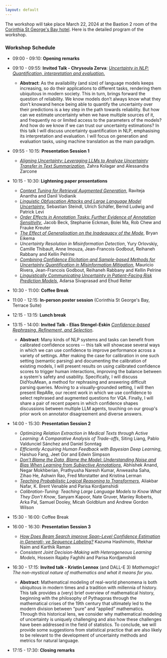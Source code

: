 ```yaml
---
layout: default
---
```

<!-- # Program of the First Workshop on Uncertainty-Aware NLP @EACL 2024 -->
<!-- / [HOME](/) / [CALL FOR PAPERS](/#call-for-papers) / [ACCEPTED PAPERS](/accepted-papers) / [PROGRAM COMMITTEE](https://uncertainlp.github.io/#program-committee) / PROGRAM / [CONTACT](https://uncertainlp.github.io/#contact) / -->

The workshop will take place March 22, 2024 at the Bastion 2 room of the <a href="https://maps.app.goo.gl/Mq8zQciGEe6wnnDZ8">Corinthia St George's Bay hotel</a>. Here is the detailed program of the workshop.

### Workshop Schedule 


- 09:00 - 09:10: **Opening remarks**
- 09:10 - 09:55: **Invited Talk - Chrysoula Zerva**: [*Uncertainty in NLP: Quantification, interpretation and evaluation*.](/slides/UncertaiNLP-Chrysoula-Zerva.pdf)
  - **Abstract**: As the availability (and size) of language models keeps increasing, so do their applications to different tasks, rendering them ubiquitous in modern society. This in turn, brings forward the question of reliability. We know models don’t always know what they don’t knowand hence being able to quantify the uncertainty over their predictions is a key step in the path towards reliability. But how can we estimate uncertainty when we have multiple sources of it, and frequently no or limited access to the parameters of the models? And how do we know if we can trust our uncertainty estimations? In this talk I will discuss uncertainty quantification in NLP, emphasising its interpretation and evaluation. I will focus on generation and evaluation tasks, using machine translation as the main paradigm.
- 09:55 - 10:15: **Presentation Session 1**
  - [*Aligning Uncertainty: Leveraging LLMs to Analyze Uncertainty Transfer in Text Summarization*](/slides/UncertaiNLP-Zahra-Kolagar.pdf), Zahra Kolagar and Alessandra Zarcone
- 10:15 - 10:30: **Lightening paper presentations**
  - [*Context Tuning for Retrieval Augmented Generation*](/slides/UncertaiNLP-Raviteja-Anantha.pdf), Raviteja Anantha and Danil Vodianik
  - [*Linguistic Obfuscation Attacks and Large Language Model Uncertainty*](/slides/UncertaiNLP-Sebastian-Steindl.pdf), Sebastian Steindl, Ulrich Schäfer, Bernd Ludwig and Patrick Levi
  - [*Order Effects in Annotation Tasks: Further Evidence of Annotation Sensitivity*](/slides/UncertaiNLP-Jacob-Beck.pdf), Jacob Beck, Stephanie Eckman, Bolei Ma, Rob Chew and Frauke Kreuter
  - [*The Effect of Generalisation on the Inadequacy of the Mode*](/slides/UncertaiNLP-Bryan-Eikema.pdf), Bryan Eikema
  - *Uncertainty Resolution in Misinformation Detection*, Yury Orlovskiy, Camille Thibault, Anne Imouza, Jean-Francois Godbout, Reihaneh Rabbany and Kellin Pelrine
  - [*Combining Confidence Elicitation and Sample-based Methods for Uncertainty Quantification in Misinformation Mitigation*](/slides/UncertaiNLP-Mauricio-Rivera.pdf), Mauricio Rivera, Jean-Francois Godbout, Reihaneh Rabbany and Kellin Pelrine
  - [*Linguistically Communicating Uncertainty in Patient-Facing Risk Prediction Models*](/slides/UncertaiNLP-Adarsa-Sivaprasad.pdf), Adarsa Sivaprasad and Ehud Reiter

- 10:30 - 11:00: **Coffee Break**
- 11:00 - 12:15: **In-person poster session** (Corinthia St George's Bay, Terrace Suite)
- 12:15 - 13:15: **Lunch break**
- 13:15 - 14:00: **Invited Talk - Elias Stengel-Eskin** [*Confidence-based Rephrasing, Refinement, and Selection*](/slides/UncertaiNLP-Elias-Stengel-Eskin.pdf).
  - **Abstract**: Many kinds of NLP systems and tasks can benefit from calibrated confidence scores -- this talk will showcase several ways in which we can use confidence to improve performance across a variety of settings. After making the case for calibration in one such setting (semantic parsing) and documenting the calibration of existing models, I will present results on using calibrated confidence scores to trigger human interactions, improving the balance between a system's safety and usability. Specifically, I will discuss DidYouMean, a method for rephrasing and answering difficult parsing queries. Moving to a visually-grounded setting, I will then present RepARe, our recent work in which we use confidence to select rephrased and augmented questions for VQA. Finally, I will share a pair of recent papers in which confidence shapes discussions between multiple LLM agents, touching on our group's prior work on annotator disagreement and diverse answers.  
- 14:00 - 15:30: **Presentation Session 2**
  - *Optimizing Relation Extraction in Medical Texts through Active Learning: A Comparative Analysis of Trade-offs*, Siting Liang, Pablo Valdunciel Sánchez and Daniel Sonntag
  - *Efficiently Acquiring Human Feedback with Bayesian Deep Learning*, Haishuo Fang, Jeet Gor and Edwin Simpson
  - [*Don’t Blame the Data, Blame the Model: Understanding Noise and Bias When Learning from Subjective Annotations*](/slides/UncertaiNLP-Abhishek-Anand.pdf), Abhishek Anand, Negar Mokhberian, Prathyusha Naresh Kumar, Anweasha Saha, Zihao He, Ashwin Rao, Fred Morstatter and Kristina Lerman
  - [*Teaching Probabilistic Logical Reasoning to Transformers*](/slides/UncertaiNLP-Aliakbar-Nafar.pdf), Aliakbar Nafar, K. Brent Venable and Parisa Kordjamshidi
  - *Calibration-Tuning: Teaching Large Language Models to Know What They Don’t Know*, Sanyam Kapoor, Nate Gruver, Manley Roberts, Arka Pal, Samuel Dooley, Micah Goldblum and Andrew Gordon Wilson
- 15:30 - 16:00: Coffee Break
- 16:00 - 16:30: **Presentation Session 3**
  - [*How Does Beam Search improve Span-Level Confidence Estimation in Generati- ve Sequence Labeling?*](/slides/UncertaiNLP-Kazuma-Hashimoto.pdf) Kazuma Hashimoto, Iftekhar Naim and Karthik Raman
  - *Consistent Joint Decision-Making with Heterogeneous Learning Models*, Hossein Rajaby Faghihi and Parisa Kordjamshidi
- 16:30 - 17:15: **Invited talk - Kristin Lennox** (and DALL-E 3) *Mathemagic! The non-mystical nature of mathematics and what it means for you*.
  - **Abstract**: Mathematical modeling of real-world phenomena is both ubiquitous in modern times and a tradition with millennia of history. This talk provides a (very) brief overview of mathematical history, beginning with the philosophy of Pythagoras through the mathematical crises of the 19th century that ultimately led to the modern division between “pure” and “applied” mathematics. Through this historical lens, we consider why mathematical modeling of uncertainty is uniquely challenging and also how these challenges have been addressed in the field of statistics. To conclude, we will provide some suggestions from statistical practice that are also likely to be relevant to the development of uncertainty methods and metrics for natural language.
- 17:15 - 17:30: **Closing remarks**

